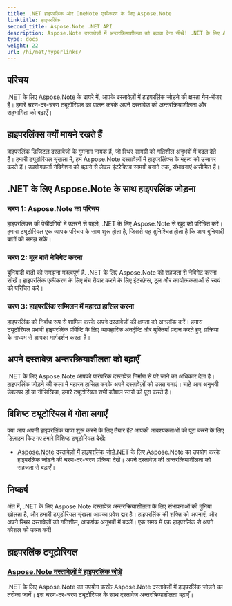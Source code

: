 ```yaml
---
title: .NET हाइपरलिंक और OneNote एकीकरण के लिए Aspose.Note
linktitle: हाइपरलिंक
second_title: Aspose.Note .NET API
description: Aspose.Note दस्तावेज़ों में अन्तरक्रियाशीलता को बढ़ावा देना सीखें! .NET के लिए Aspose.Note के साथ हाइपरलिंक जोड़ने पर ट्यूटोरियल खोजें, जो आपके दस्तावेज़ की सहभागिता को बढ़ाता है।
type: docs
weight: 22
url: /hi/net/hyperlinks/
---
```

## परिचय

.NET के लिए Aspose.Note के दायरे में, आपके दस्तावेज़ों में हाइपरलिंक जोड़ने की क्षमता गेम-चेंजर है। हमारे चरण-दर-चरण ट्यूटोरियल का पालन करके अपने दस्तावेज़ की अन्तरक्रियाशीलता और सहभागिता को बढ़ाएँ।

## हाइपरलिंक्स क्यों मायने रखते हैं

हाइपरलिंक डिजिटल दस्तावेज़ों के गुमनाम नायक हैं, जो स्थिर सामग्री को गतिशील अनुभवों में बदल देते हैं। हमारी ट्यूटोरियल श्रृंखला में, हम Aspose.Note दस्तावेज़ों में हाइपरलिंक्स के महत्व को उजागर करते हैं। उपयोगकर्ता नेविगेशन को बढ़ाने से लेकर इंटरैक्टिव सामग्री बनाने तक, संभावनाएं असीमित हैं।

## .NET के लिए Aspose.Note के साथ हाइपरलिंक जोड़ना

### चरण 1: Aspose.Note का परिचय

हाइपरलिंक्स की पेचीदगियों में उतरने से पहले, .NET के लिए Aspose.Note से खुद को परिचित करें। हमारा ट्यूटोरियल एक व्यापक परिचय के साथ शुरू होता है, जिससे यह सुनिश्चित होता है कि आप बुनियादी बातों को समझ सकें।

### चरण 2: मूल बातें नेविगेट करना

बुनियादी बातों को समझना महत्वपूर्ण है. .NET के लिए Aspose.Note को सहजता से नेविगेट करना सीखें। हाइपरलिंक एकीकरण के लिए मंच तैयार करने के लिए इंटरफ़ेस, टूल और कार्यात्मकताओं से स्वयं को परिचित करें।

### चरण 3: हाइपरलिंक सम्मिलन में महारत हासिल करना

हाइपरलिंक को निर्बाध रूप से शामिल करके अपने दस्तावेज़ों की क्षमता को अनलॉक करें। हमारा ट्यूटोरियल प्रभावी हाइपरलिंक प्रविष्टि के लिए व्यावहारिक अंतर्दृष्टि और युक्तियाँ प्रदान करते हुए, प्रक्रिया के माध्यम से आपका मार्गदर्शन करता है।

## अपने दस्तावेज़ अन्तरक्रियाशीलता को बढ़ाएँ

.NET के लिए Aspose.Note आपको पारंपरिक दस्तावेज़ निर्माण से परे जाने का अधिकार देता है। हाइपरलिंक जोड़ने की कला में महारत हासिल करके अपने दस्तावेज़ों को उन्नत बनाएं। चाहे आप अनुभवी डेवलपर हों या नौसिखिया, हमारे ट्यूटोरियल सभी कौशल स्तरों को पूरा करते हैं।

## विशिष्ट ट्यूटोरियल में गोता लगाएँ

क्या आप अपनी हाइपरलिंक यात्रा शुरू करने के लिए तैयार हैं? आपकी आवश्यकताओं को पूरा करने के लिए डिज़ाइन किए गए हमारे विशिष्ट ट्यूटोरियल देखें:

- [Aspose.Note दस्तावेज़ों में हाइपरलिंक जोड़ें](./add-hyperlinks/).NET के लिए Aspose.Note का उपयोग करके हाइपरलिंक जोड़ने की चरण-दर-चरण प्रक्रिया देखें। अपने दस्तावेज़ की अन्तरक्रियाशीलता को सहजता से बढ़ाएँ।

## निष्कर्ष

अंत में, .NET के लिए Aspose.Note दस्तावेज़ अन्तरक्रियाशीलता के लिए संभावनाओं की दुनिया खोलता है, और हमारी ट्यूटोरियल श्रृंखला आपका प्रवेश द्वार है। हाइपरलिंक की शक्ति को अपनाएं, और अपने स्थिर दस्तावेज़ों को गतिशील, आकर्षक अनुभवों में बदलें। एक समय में एक हाइपरलिंक से अपने कौशल को उन्नत करें!
## हाइपरलिंक ट्यूटोरियल
### [Aspose.Note दस्तावेज़ों में हाइपरलिंक जोड़ें](./add-hyperlinks/)
.NET के लिए Aspose.Note का उपयोग करके Aspose.Note दस्तावेज़ों में हाइपरलिंक जोड़ने का तरीका जानें। इस चरण-दर-चरण ट्यूटोरियल के साथ दस्तावेज़ अन्तरक्रियाशीलता बढ़ाएँ।